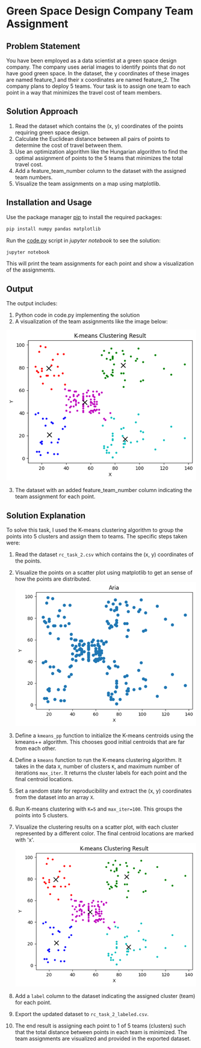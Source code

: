 # Green Space Design Company Team Assignment

## Problem Statement

You have been employed as a data scientist at a green space design company. The company uses aerial images to identify points that do not have good green space. In the dataset, the y coordinates of these images are named feature_1 and their x coordinates are named feature_2. The company plans to deploy 5 teams. Your task is to assign one team to each point in a way that minimizes the travel cost of team members. 

## Solution Approach

1. Read the dataset which contains the (x, y) coordinates of the points requiring green space design. 
2. Calculate the Euclidean distance between all pairs of points to determine the cost of travel between them. 
3. Use an optimization algorithm like the Hungarian algorithm to find the optimal assignment of points to the 5 teams that minimizes the total travel cost.
4. Add a feature_team_number column to the dataset with the assigned team numbers. 
5. Visualize the team assignments on a map using matplotlib.

## Installation and Usage

Use the package manager [pip](https://pip.pypa.io/en/stable/) to install the required packages:

```bash
pip install numpy pandas matplotlib
```

Run the [code.py](code.py) script in *jupyter notebook* to see the solution:

```bash
jupyter notebook
```

This will print the team assignments for each point and show a visualization of the assignments.

## Output

The output includes:

1. Python code in code.py implementing the solution
2. A visualization of the team assignments like the image below:

![Team Assignments Visualization](visualization.png)

3. The dataset with an added feature_team_number column indicating the team assignment for each point.

##  Solution Explanation

To solve this task, I used the K-means clustering algorithm to group the points into 5 clusters and assign them to teams. The specific steps taken were:

1.  Read the dataset  `rc_task_2.csv`  which contains the (x, y) coordinates of the points.
    
2.  Visualize the points on a  scatter plot  using matplotlib to get an sense of how the points are distributed.
![Aria](aria.png)
    
3.  Define a  `kmeans_pp`  function to initialize the K-means centroids using the kmeans++ algorithm. This chooses good  initial centroids  that are far from each other.
    
4.  Define a  `kmeans`  function to run the K-means clustering algorithm. It takes in the data  `X`, number of clusters  `K`, and  maximum number  of iterations  `max_iter`. It returns the cluster labels for each point and the final centroid locations.
    
5.  Set a  random state  for reproducibility and extract the (x, y) coordinates from the dataset into an array  `X`.
    
6.  Run K-means clustering with  `K=5`  and  `max_iter=100`. This groups the points into 5 clusters.
    
7.  Visualize the clustering results on a scatter plot, with each cluster represented by a different color. The  final centroid locations  are marked with 'x'.
![Team Assignments Visualization](visualization.png)
    
8.  Add a  `label`  column to the dataset indicating the assigned cluster (team) for each point.
    
9.  Export the updated dataset to  `rc_task_2_labeled.csv`.
    
10.  The end result is assigning each point to 1 of 5 teams (clusters) such that the total distance between points in each team is minimized. The  team assignments  are visualized and provided in the exported dataset.
